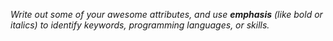 _Write out some of your awesome attributes, and use **emphasis** (like bold or italics) to identify keywords, programming languages, or skills._
